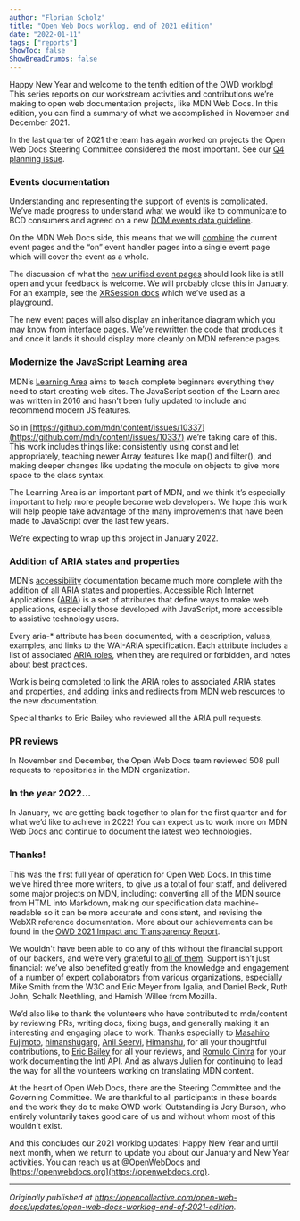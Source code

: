 ```yaml
---
author: "Florian Scholz"
title: "Open Web Docs worklog, end of 2021 edition"
date: "2022-01-11"
tags: ["reports"]
ShowToc: false
ShowBreadCrumbs: false
---
```


Happy New Year and welcome to the tenth edition of the OWD worklog! This series reports on our workstream activities and contributions we’re making to open web documentation projects, like MDN Web Docs. In this edition, you can find a summary of what we accomplished in November and December 2021.

In the last quarter of 2021 the team has again worked on projects the Open Web Docs Steering Committee considered the most important. See our [Q4 planning issue](https://github.com/openwebdocs/project/issues/55).


### Events documentation

Understanding and representing the support of events is complicated. We’ve made progress to understand what we would like to communicate to BCD consumers and agreed on a new [DOM events data guideline](https://github.com/mdn/browser-compat-data/blob/main/docs/data-guidelines.md#dom-events-eventname_event).

On the MDN Web Docs side, this means that we will [combine](https://github.com/mdn/content/discussions/9098) the current event pages and the “on” event handler pages into a single event page which will cover the event as a whole. 

The discussion of what the [new unified event pages](https://github.com/mdn/content/discussions/10544) should look like is still open and your feedback is welcome. We will probably close this in January. For an example, see the [XRSession docs](https://developer.mozilla.org/en-US/docs/Web/API/XRSession#events) which we’ve used as a playground. 

The new event pages will also display an inheritance diagram which you may know from interface pages. We’ve rewritten the code that produces it and once it lands it should display more cleanly on MDN reference pages.


### Modernize the JavaScript Learning area

MDN’s [Learning Area](https://developer.mozilla.org/en-US/docs/Learn) aims to teach complete beginners everything they need to start creating web sites. The JavaScript section of the Learn area was written in 2016 and hasn’t been fully updated to include and recommend modern JS features.

So in [https://github.com/mdn/content/issues/10337](https://github.com/mdn/content/issues/10337) we’re taking care of this. This work includes things like: consistently using const and let appropriately, teaching newer Array features like map() and filter(), and making deeper changes like updating the module on objects to give more space to the class syntax.

The Learning Area is an important part of MDN, and we think it’s especially important to help more people become web developers. We hope this work will help people take advantage of the many improvements that have been made to JavaScript over the last few years.

We’re expecting to wrap up this project in January 2022.


### Addition of ARIA states and properties

MDN’s [accessibility](https://developer.mozilla.org/en-US/docs/Web/Accessibility) documentation became much more complete with the addition of all [ARIA states and properties](https://developer.mozilla.org/en-US/docs/Web/Accessibility/ARIA/Attributes). Accessible Rich Internet Applications ([ARIA](https://developer.mozilla.org/en-US/docs/Web/Accessibility/ARIA)) is a set of attributes that define ways to make web applications, especially those developed with JavaScript, more accessible to assistive technology users.

Every aria-* attribute has been documented, with a description, values, examples, and links to the WAI-ARIA specification. Each attribute includes a list of associated [ARIA roles](https://developer.mozilla.org/en-US/docs/Web/Accessibility/ARIA/Roles), when they are required or forbidden, and notes about best practices.

Work is being completed to link the ARIA roles to associated ARIA states and properties, and adding links and redirects from MDN web resources to the new documentation.

Special thanks to Eric Bailey who reviewed all the ARIA pull requests.


### PR reviews

In November and December, the Open Web Docs team reviewed 508 pull requests to repositories in the MDN organization.


### In the year 2022...

In January, we are getting back together to plan for the first quarter and for what we’d like to achieve in 2022! You can expect us to work more on MDN Web Docs and continue to document the latest web technologies.


### Thanks!

This was the first full year of operation for Open Web Docs. In this time we’ve hired three more writers, to give us a total of four staff, and delivered some major projects on MDN, including: converting all of the MDN source from HTML into Markdown, making our specification data machine-readable so it can be more accurate and consistent, and revising the WebXR reference documentation. More about our achievements can be found in the [OWD 2021 Impact and Transparency Report](https://github.com/openwebdocs/project/tree/main/impact-report-2021).

We wouldn't have been able to do any of this without the financial support of our backers, and we’re very grateful to [all of them](https://opencollective.com/open-web-docs#section-contribute). Support isn’t just financial: we’ve also benefited greatly from the knowledge and engagement of a number of expert collaborators from various organizations, especially Mike Smith from the W3C and Eric Meyer from Igalia, and Daniel Beck, Ruth John, Schalk Neethling, and Hamish Willee from Mozilla.

We’d also like to thank the volunteers who have contributed to mdn/content by reviewing PRs, writing docs, fixing bugs, and generally making it an interesting and engaging place to work. Thanks especially to [Masahiro Fujimoto](https://github.com/mfuji09), [himanshugarg](https://github.com/himanshugarg), [Anil Seervi](https://github.com/AnilSeervi), [Himanshu](https://github.com/digi-booster), for all your thoughtful contributions, to [Eric Bailey](https://github.com/ericwbailey) for all your reviews, and [Romulo Cintra](https://github.com/romulocintra) for your work documenting the Intl API. And as always [Julien](https://github.com/SphinxKnight) for continuing to lead the way for all the volunteers working on translating MDN content.

At the heart of Open Web Docs, there are the Steering Committee and the Governing Committee. We are thankful to all participants in these boards and the work they do to make OWD work! Outstanding is Jory Burson, who entirely voluntarily takes good care of us and without whom most of this wouldn’t exist.  

And this concludes our 2021 worklog updates! Happy New Year and until next month, when we return to update you about our January and New Year activities. You can reach us at [@OpenWebDocs](https://twitter.com/OpenWebDocs) and [https://openwebdocs.org](https://openwebdocs.org).

---

_Originally published at https://opencollective.com/open-web-docs/updates/open-web-docs-worklog-end-of-2021-edition._